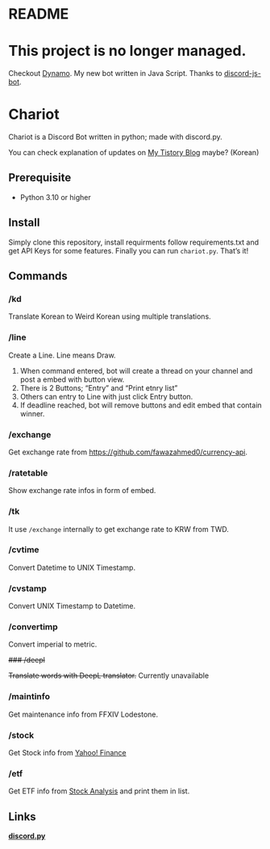 # README

# This project is no longer managed.

Checkout [Dynamo](https://github.com/Ayumudayo/Dynamo).
My new bot written in Java Script.
Thanks to [discord-js-bot](https://github.com/saiteja-madha/discord-js-bot).

# Chariot

Chariot is a Discord Bot written in python; made with discord.py.

You can check explanation of updates on [My Tistory Blog](https://u-bvm.tistory.com/) maybe? (Korean)

## Prerequisite

- Python 3.10 or higher

## Install

Simply clone this repository, install requirments follow requirements.txt and get API Keys for some features.
Finally you can run `chariot.py`. That’s it!

## Commands

### /kd

Translate Korean to Weird Korean using multiple translations.

### /line

Create a Line. Line means Draw.

1. When command entered, bot will create a thread on your channel and post a embed with button view.
2. There is 2 Buttons; “Entry” and “Print etnry list”
3. Others can entry to Line with just click Entry button.
4. If deadline reached, bot will remove buttons and edit embed that contain winner.

### /exchange

Get exchange rate from https://github.com/fawazahmed0/currency-api.

### /ratetable

Show exchange rate infos in form of embed. 

### /tk

It use `/exchange` internally to get exchange rate to KRW from TWD.

### /cvtime

Convert Datetime to UNIX Timestamp.

### /cvstamp

Convert UNIX Timestamp to Datetime.

### /convertimp

Convert imperial to metric.

~~### /deepl~~

~~Translate words with DeepL translator.~~
Currently unavailable

### /maintinfo

Get maintenance info from FFXIV Lodestone.

### /stock

Get Stock info from [Yahoo! Finance](https://finance.yahoo.com/)

### /etf

Get ETF info from [Stock Analysis](https://stockanalysis.com/) and print them in list.

## Links

**[discord.py](https://github.com/Rapptz/discord.py)**
